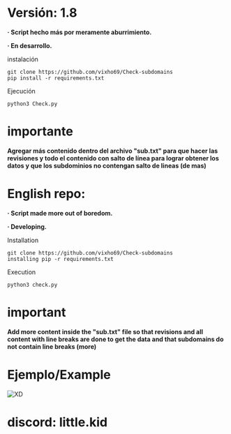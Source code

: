 # Versión: 1.8

**· Script hecho más por meramente aburrimiento.**

**· En desarrollo.**

instalación
```
git clone https://github.com/vixho69/Check-subdomains
pip install -r requirements.txt
```
Ejecución
```
python3 Check.py
```
# importante
**Agregar más contenido dentro del archivo "sub.txt" para que hacer las revisiones y todo el contenido con salto de línea para lograr obtener los datos y que los subdominios no contengan salto de lineas (de mas)**

# English repo:

**· Script made more out of boredom.**

**· Developing.**

Installation
```
git clone https://github.com/vixho69/Check-subdomains
installing pip -r requirements.txt
```
Execution
```
python3 check.py
```

# important
**Add more content inside the "sub.txt" file so that revisions and all content with line breaks are done to get the data and that subdomains do not contain line breaks (more)**

# Ejemplo/Example

![XD](https://github.com/vixho69/Check-subdomains/assets/133933012/323af103-ec5e-456b-bdef-f4b2c7dda1a2)

# discord: little.kid
